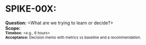# SPIKE-00X: <Question to answer>

**Question:** <What are we trying to learn or decide?>  
**Scope:** <Small prototype or research scope>  
**Timebox:** <e.g., 6 hours>  
**Acceptance:** Decision memo with metrics vs baseline and a recommendation.
